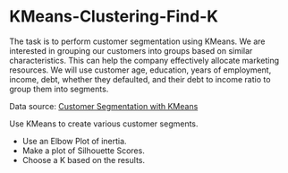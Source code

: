 # KMeans-Clustering-Find-K

The task is to perform customer segmentation using KMeans. We are interested in grouping our customers into groups based on similar characteristics. This can help the company effectively allocate marketing resources. We will use customer age, education, years of employment, income, debt, whether they defaulted, and their debt to income ratio to group them into segments.

Data source: [Customer Segmentation with KMeans](https://github.com/Nikhil-Adithyan/Customer-Segmentation-with-K-Means)

Use KMeans to create various customer segments.
- Use an Elbow Plot of inertia.
- Make a plot of Silhouette Scores.
- Choose a K based on the results.
